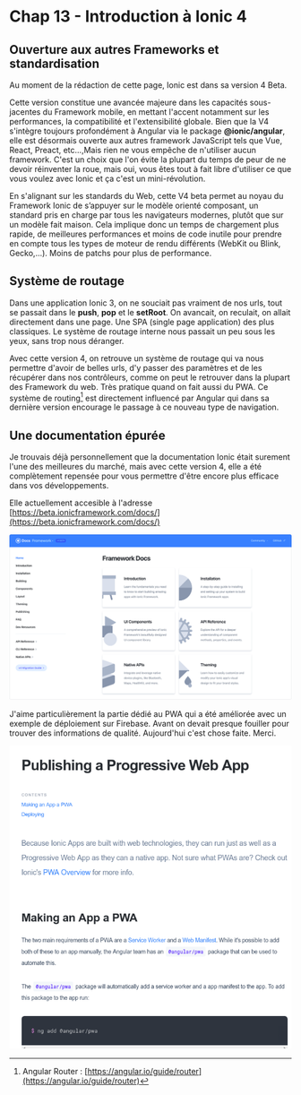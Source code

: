 # Chap 13 - Introduction à Ionic 4

## Ouverture aux autres Frameworks et standardisation

Au moment de la rédaction de cette page, Ionic est dans sa version 4 Beta.

Cette version constitue une avancée majeure dans les capacités sous-jacentes du Framework mobile, en mettant l'accent notamment sur les performances, la compatibilité et l'extensibilité globale. Bien que la V4 s'intègre toujours profondément à Angular via le package **@ionic/angular**, elle est désormais ouverte aux autres framework JavaScript tels que Vue, React, Preact, etc...,Mais rien ne vous empêche de n'utiliser aucun framework. C'est un choix que l'on évite la plupart du temps de peur de ne devoir réinventer la roue, mais oui, vous êtes tout à fait libre d'utiliser ce que vous voulez avec Ionic et ça c'est un mini-révolution.

En s'alignant sur les standards du Web, cette V4 beta permet au noyau du Framework Ionic de s’appuyer sur le modèle orienté composant, un standard pris en charge par tous les navigateurs modernes, plutôt que sur un modèle fait maison. Cela implique donc un temps de chargement plus rapide, de meilleures performances et moins de code inutile pour prendre en compte tous les types de moteur de rendu différents \(WebKit ou Blink, Gecko,...\). Moins de patchs pour plus de performance.

## Système de routage

Dans une application Ionic 3, on ne souciait pas vraiment de nos urls, tout se passait dans le **push**, **pop** et le **setRoot**. On avancait, on reculait, on allait directement dans une page. Une SPA \(single page application\) des plus classiques. Le système de routage interne nous passait un peu sous les yeux, sans trop nous déranger.

Avec cette version 4, on retrouve un système de routage qui va nous permettre d'avoir de belles urls, d'y passer des paramètres et de les récupérer dans nos contrôleurs, comme on peut le retrouver dans la plupart des Framework du web. Très pratique quand on fait aussi du PWA. Ce système de routing[^1] est directement influencé par Angular qui dans sa dernière version  encourage le passage à ce nouveau type de navigation.

## Une documentation épurée

Je trouvais déjà personnellement que la documentation Ionic était surement l'une des meilleures du marché, mais avec cette version 4, elle a été complètement repensée pour vous permettre d'être encore plus efficace dans vos développements.

Elle actuellement accesible à l'adresse [https://beta.ionicframework.com/docs/](https://beta.ionicframework.com/docs/)

![](/assets/ionic-v4-docs.png)

J'aime particulièrement la partie dédié au PWA qui a été améliorée avec un exemple de déploiement sur Firebase. Avant on devait presque fouiller pour trouver des informations de qualité. Aujourd'hui c'est chose faite. Merci.

![](/assets/ionic-v4_screen_pwa.png)

[^1]: Angular Router : [https://angular.io/guide/router](https://angular.io/guide/router)

